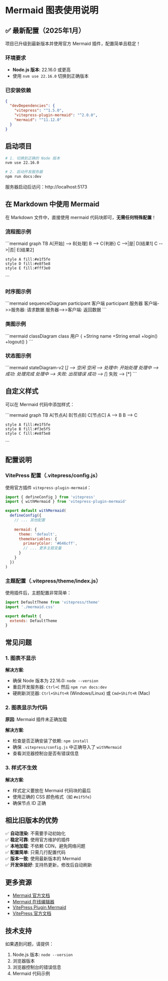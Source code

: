 # Mermaid 图表使用说明

## ✅ 最新配置（2025年1月）

项目已升级到最新版本并使用官方 Mermaid 插件，配置简单且稳定！

### 环境要求

- **Node.js 版本**: 22.16.0 或更高
- 使用 `nvm use 22.16.0` 切换到正确版本

### 已安装依赖

```json
{
  "devDependencies": {
    "vitepress": "^1.5.0",
    "vitepress-plugin-mermaid": "^2.0.0",
    "mermaid": "^11.12.0"
  }
}
```

## 启动项目

```bash
# 1. 切换到正确的 Node 版本
nvm use 22.16.0

# 2. 启动开发服务器
npm run docs:dev
```

服务器启动后访问：http://localhost:5173

## 在 Markdown 中使用 Mermaid

在 Markdown 文件中，直接使用 mermaid 代码块即可，**无需任何特殊配置**！

### 流程图示例

\`\`\`mermaid
graph TB
    A[开始] --> B[处理]
    B --> C{判断}
    C -->|是| D[结果1]
    C -->|否| E[结果2]
    
    style A fill:#e1f5fe
    style D fill:#e8f5e8
    style E fill:#fff3e0
\`\`\`

### 时序图示例

\`\`\`mermaid
sequenceDiagram
    participant 客户端
    participant 服务器
    客户端->>服务器: 请求数据
    服务器-->>客户端: 返回数据
\`\`\`

### 类图示例

\`\`\`mermaid
classDiagram
    class 用户 {
        +String name
        +String email
        +login()
        +logout()
    }
\`\`\`

### 状态图示例

\`\`\`mermaid
stateDiagram-v2
    [*] --> 空闲
    空闲 --> 处理中: 开始处理
    处理中 --> 成功: 处理完成
    处理中 --> 失败: 出现错误
    成功 --> [*]
    失败 --> [*]
\`\`\`

## 自定义样式

可以在 Mermaid 代码中添加样式：

\`\`\`mermaid
graph TB
    A[节点A]
    B[节点B]
    C[节点C]
    A --> B
    B --> C
    
    style A fill:#e1f5fe
    style B fill:#f3e5f5
    style C fill:#e8f5e8
\`\`\`

## 配置说明

### VitePress 配置（.vitepress/config.js）

使用官方插件 `vitepress-plugin-mermaid`：

```javascript
import { defineConfig } from 'vitepress'
import { withMermaid } from 'vitepress-plugin-mermaid'

export default withMermaid(
  defineConfig({
    // ... 其他配置
    
    mermaid: {
      theme: 'default',
      themeVariables: {
        primaryColor: '#646cff',
        // ... 更多主题变量
      }
    }
  })
)
```

### 主题配置（.vitepress/theme/index.js）

使用插件后，主题配置非常简单：

```javascript
import DefaultTheme from 'vitepress/theme'
import './mermaid.css'

export default {
  extends: DefaultTheme
}
```

## 常见问题

### 1. 图表不显示

**解决方案**:
- 确保 Node 版本为 22.16.0: `node --version`
- 重启开发服务器: `Ctrl+C` 然后 `npm run docs:dev`
- 硬刷新浏览器: `Ctrl+Shift+R` (Windows/Linux) 或 `Cmd+Shift+R` (Mac)

### 2. 图表显示为代码

**原因**: Mermaid 插件未正确加载

**解决方案**:
- 检查是否正确安装了依赖: `npm install`
- 确保 `.vitepress/config.js` 中正确导入了 `withMermaid`
- 查看浏览器控制台是否有错误信息

### 3. 样式不生效

**解决方案**:
- 样式定义要放在 Mermaid 代码块的最后
- 使用正确的 CSS 颜色格式（如 `#e1f5fe`）
- 确保节点 ID 正确

## 相比旧版本的优势

✅ **自动渲染**: 不需要手动初始化  
✅ **稳定可靠**: 使用官方维护的插件  
✅ **本地加载**: 不依赖 CDN，避免网络问题  
✅ **配置简单**: 只需几行配置代码  
✅ **版本一致**: 使用最新版本的 Mermaid  
✅ **开发体验好**: 支持热更新，修改后自动刷新  

## 更多资源

- [Mermaid 官方文档](https://mermaid.js.org/)
- [Mermaid 在线编辑器](https://mermaid.live/)
- [VitePress Plugin Mermaid](https://github.com/emersonbottero/vitepress-plugin-mermaid)
- [VitePress 官方文档](https://vitepress.dev/)

## 技术支持

如果遇到问题，请提供：
1. Node.js 版本: `node --version`
2. 浏览器版本
3. 浏览器控制台的错误信息
4. Mermaid 代码示例
